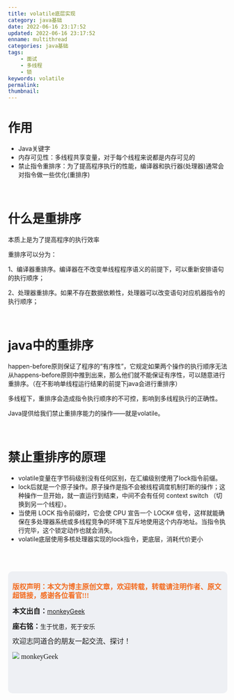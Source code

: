 ```yaml
---
title: volatile底层实现
category: java基础
date: 2022-06-16 23:17:52
updated: 2022-06-16 23:17:52
enname: multithread
categories: java基础
tags:
	- 面试
	- 多线程
	- 锁
keywords: volatile
permalink:
thumbnail:
---
```


# 作用

- Java关键字<!--more-->
- 内存可见性：多线程共享变量，对于每个线程来说都是内存可见的
- 禁止指令重排序：为了提高程序执行的性能，编译器和执行器(处理器)通常会对指令做一些优化(重排序)



</br>

# 什么是重排序

本质上是为了提高程序的执行效率

重排序可以分为：

1、编译器重排序。编译器在不改变单线程程序语义的前提下，可以重新安排语句的执行顺序；

2、处理器重排序。如果不存在数据依赖性，处理器可以改变语句对应机器指令的执行顺序；



</br>

# java中的重排序

happen-before原则保证了程序的“有序性”，它规定如果两个操作的执行顺序无法从happens-before原则中推到出来，那么他们就不能保证有序性，可以随意进行重排序。（在不影响单线程运行结果的前提下java会进行重排序）

多线程下，重排序会造成指令执行顺序的不可控，影响到多线程执行的正确性。

Java提供给我们禁止重排序能力的操作——就是volatile。



</br>

# 禁止重排序的原理

- volatile变量在字节码级别没有任何区别，在汇编级别使用了lock指令前缀。
- lock后就是一个原子操作。原子操作是指不会被线程调度机制打断的操作；这种操作一旦开始，就一直运行到结束，中间不会有任何 context switch （切换到另一个线程）。
- 当使用 LOCK 指令前缀时，它会使 CPU 宣告一个 LOCK# 信号，这样就能确保在多处理器系统或多线程竞争的环境下互斥地使用这个内存地址。当指令执行完毕，这个锁定动作也就会消失。
- volatile底层使用多核处理器实现的lock指令，更底层，消耗代价更小



</br>

</br>

</br>

<script>
var _hmt = _hmt || [];
(function() {
  var hm = document.createElement("script");
  hm.src = "https://hm.baidu.com/hm.js?2f798e6b269c8a40f12bef25d7f1876d";
  var s = document.getElementsByTagName("script")[0]; 
  s.parentNode.insertBefore(hm, s);
})();
</script>

<div style="height:260px; background-color:rgb(238,240,244); padding:10px;border-radius:10px;">
    <p style="color:#f36c21;font:bold 16px/20px 'kaiTi';">
      版权声明：本文为博主原创文章，欢迎转载，转载请注明作者、原文超链接，感谢各位看官!!!
    </p>
    <p>
      <span style="font:bold 16px/20px 'kaiTi';">本文出自：</span><a href="https://monkeyGeek369.github.io">monkeyGeek</a> 
    </p>
    <p>
      <span style="font:bold 16px/20px 'kaiTi';">座右铭：</span><span>生于忧患，死于安乐</span> 
    </p>
    <p>
      <span style="font:16px/20px 'kaiTi';">欢迎志同道合的朋友一起交流、探讨！</span> 
    </p>
    <img style="height:auto; width:auto;flot:left;" src="../../../../image/monkey64.png" /><span style="font:16px/20px 'kaiTi';flot:left;">   monkeyGeek</span>


